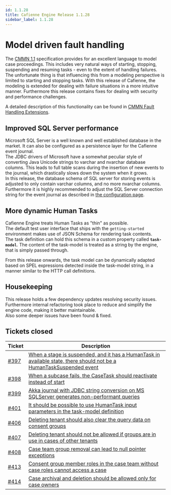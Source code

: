 ```yaml
---
id: 1.1.28
title: Cafienne Engine Release 1.1.28
sidebar_label: 1.1.28
---
```


# Model driven fault handling
The [CMMN 1.1](https://www.omg.org/spec/CMMN/1.1/PDF) specification provides for an excellent language to model case proceedings.
This includes very natural ways of starting, stopping, suspending and resuming tasks - even to the extent of handling failures.
<br/>
The unfortunate thing is that influencing this from a modeling perspective is limited to starting and stopping tasks.
With this release of Cafienne, the modeling is extended for dealing with failure situations in a more intuitive manner.
Furthermore this release contains fixes for dealing with security and performance challenges.

A detailed description of this functionality can be found in [CMMN Fault Handling Extensions](/docs/extensions/fault-handling).

## Improved SQL Server performance

Microsoft SQL Server is a well known and well established database in the market. It can also be configured as a persistence layer for the Cafienne event journal.
<br/>
The JDBC drivers of Microsoft have a somewhat peculiar style of converting Java Unicode strings to varchar and nvarchar database columns. This leads to full table scans during the insertion of new events to the journal, which drastically slows down the system when it grows.
<br/>
In this release, the database schema of SQL server for storing events is adjusted to only contain varchar columns, and no more nvarchar columns.
<br/>
Furthermore it is highly recommended to adjust the SQL Server connection string for the event journal as described in [the configuration page](/docs/engine/configuration#example-configuration-microsoft-sql-server).

## More dynamic Human Tasks

Cafienne Engine treats Human Tasks as "thin" as possible. 
<br/>The default test user interface that ships with the `getting-started` environment makes use of JSON Schema for rendering task contents.
<br/>The task definition can hold this schema in a custom property called **`task-model`**. The content of the task-model is treated as a string by the engine, that is simply passed through.

From this release onwards, the task model can be dynamically adapted based on SPEL expressions detected inside the task-model string, in a manner similar to the HTTP call definitions.


## Housekeeping
This release holds a few dependency updates resolving security issues.
<br/>
Furthermore internal refactoring took place to reduce and simplify the engine code, making it better maintainable.
<br/>
Also some deeper issues have been found & fixed.

## Tickets closed

| Ticket   | Description |
|----------|-------------|
| [#397](https://github.com/casefabric/cafienne-engine/issues/397) | [When a stage is suspended, and it has a HumanTask in available state, there should not be a HumanTaskSuspended event](https://github.com/casefabric/cafienne-engine/issues/397)
| [#398](https://github.com/casefabric/cafienne-engine/issues/398) | [When a subcase fails, the CaseTask should reactivate instead of start](https://github.com/casefabric/cafienne-engine/issues/398)
| [#399](https://github.com/casefabric/cafienne-engine/issues/399) | [Akka journal with JDBC string conversion on MS SQLServer generates non-performant queries](https://github.com/casefabric/cafienne-engine/issues/399)
| [#401](https://github.com/casefabric/cafienne-engine/issues/401) | [It should be possible to use HumanTask input parameters in the task-model definition](https://github.com/casefabric/cafienne-engine/issues/401)
| [#406](https://github.com/casefabric/cafienne-engine/issues/406) | [Deleting tenant should also clear the query data on consent groups](https://github.com/casefabric/cafienne-engine/issues/406)
| [#407](https://github.com/casefabric/cafienne-engine/issues/407) | [Deleting tenant should not be allowed if groups are in use in cases of other tenants](https://github.com/casefabric/cafienne-engine/issues/407)
| [#408](https://github.com/casefabric/cafienne-engine/issues/408) | [Case team group removal can lead to null pointer exceptions](https://github.com/casefabric/cafienne-engine/issues/408)
| [#413](https://github.com/casefabric/cafienne-engine/issues/413) | [Consent group member roles in the case team without case roles cannot access a case](https://github.com/casefabric/cafienne-engine/issues/413)
| [#414](https://github.com/casefabric/cafienne-engine/issues/414) | [Case archival and deletion should be allowed only for case owners](https://github.com/casefabric/cafienne-engine/issues/414)
